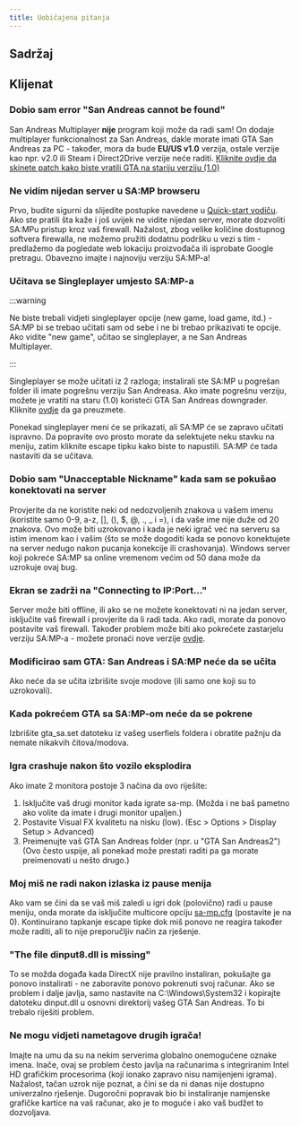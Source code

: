 ```yaml
---
title: Uobičajena pitanja
---
```


## Sadržaj

## Klijenat

### Dobio sam error "San Andreas cannot be found"

San Andreas Multiplayer **nije** program koji može da radi sam! On dodaje multiplayer funkcionalnost za San Andreas, dakle morate imati GTA San Andreas za PC - također, mora da bude **EU/US v1.0** verzija, ostale verzije kao npr. v2.0 ili Steam i Direct2Drive verzije neće raditi. [Kliknite ovdje da skinete patch kako biste vratili GTA na stariju verziju (1.0)](http://grandtheftauto.filefront.com/file/GTA_SA_Downgrader_Patch;74661)

### Ne vidim nijedan server u SA:MP browseru

Prvo, budite sigurni da slijedite postupke navedene u [Quick-start vodiču](https://team.sa-mp.com/wiki/Getting_Started). Ako ste pratili šta kaže i još uvijek ne vidite nijedan server, morate dozvoliti SA:MPu pristup kroz vaš firewall. Nažalost, zbog velike količine dostupnog softvera firewalla, ne možemo pružiti dodatnu podršku u vezi s tim - predlažemo da pogledate web lokaciju proizvođača ili isprobate Google pretragu. Obavezno imajte i najnoviju verziju SA:MP-a!

### Učitava se Singleplayer umjesto SA:MP-a

:::warning

Ne biste trebali vidjeti singleplayer opcije (new game, load game, itd.) - SA:MP bi se trebao učitati sam od sebe i ne bi trebao prikazivati te opcije. Ako vidite "new game", učitao se singleplayer, a ne San Andreas Multiplayer.

:::

Singleplayer se može učitati iz 2 razloga; instalirali ste SA:MP u pogrešan folder ili imate pogrešnu verziju San Andreasa. Ako imate pogrešnu verziju, možete je vratiti na staru (1.0) koristeći GTA San Andreas downgrader. Kliknite [ovdje](http://grandtheftauto.filefront.com/file/GTA_SA_Downgrader_Patch;74661) da ga preuzmete.

Ponekad singleplayer meni će se prikazati, ali SA:MP će se zapravo učitati ispravno. Da popravite ovo prosto morate da selektujete neku stavku na meniju, zatim kliknite escape tipku kako biste to napustili. SA:MP će tada nastaviti da se učitava.

### Dobio sam "Unacceptable Nickname" kada sam se pokušao konektovati na server

Provjerite da ne koristite neki od nedozvoljenih znakova u vašem imenu (koristite samo 0-9, a-z, \[\], (), \$, @, ., \_ i =), i da vaše ime nije duže od 20 znakova. Ovo može biti uzrokovano i kada je neki igrač već na serveru sa istim imenom kao i vašim (što se može dogoditi kada se ponovo konektujete na server nedugo nakon pucanja konekcije ili crashovanja). Windows server koji pokreće SA:MP sa online vremenom većim od 50 dana može da uzrokuje ovaj bug.

### Ekran se zadrži na "Connecting to IP:Port..."

Server može biti offline, ili ako se ne možete konektovati ni na jedan server, isključite vaš firewall i provjerite da li radi tada. Ako radi, morate da ponovo postavite vaš firewall. Također problem može biti ako pokrećete zastarjelu verziju SA:MP-a - možete pronaći nove verzije [ovdje](http://sa-mp.com/download.php).

### Modificirao sam GTA: San Andreas i SA:MP neće da se učita

Ako neće da se učita izbrišite svoje modove (ili samo one koji su to uzrokovali).

### Kada pokrećem GTA sa SA:MP-om neće da se pokrene

Izbrišite gta_sa.set datoteku iz vašeg userfiels foldera i obratite pažnju da nemate nikakvih čitova/modova.

### Igra crashuje nakon što vozilo eksplodira

Ako imate 2 monitora postoje 3 načina da ovo riješite:

1. Isključite vaš drugi monitor kada igrate sa-mp. (Možda i ne baš pametno ako volite da imate i drugi monitor upaljen.)
2. Postavite Visual FX kvalitetu na nisku (low). (Esc > Options > Display Setup > Advanced)
3. Preimenujte vaš GTA San Andreas folder (npr. u "GTA San Andreas2") (Ovo često uspije, ali ponekad može prestati raditi pa ga morate preimenovati u nešto drugo.)

### Moj miš ne radi nakon izlaska iz pause menija

Ako vam se čini da se vaš miš zaledi u igri dok (polovično) radi u pause meniju, onda morate da isključite multicore opciju [sa-mp.cfg](../../../client/ClientCommands#file-sa-mpcfg "Sa-mp.cfg") (postavite je na 0). Kontinuirano tapkanje escape tipke dok miš ponovo ne reagira također može raditi, ali to nije preporučljiv način za rješenje.

### "The file dinput8.dll is missing"

To se možda događa kada DirectX nije pravilno instaliran, pokušajte ga ponovo instalirati - ne zaboravite ponovo pokrenuti svoj računar. Ako se problem i dalje javlja, samo nastavite na C:\\Windows\\System32 i kopirajte datoteku dinput.dll u osnovni direktorij vašeg GTA San Andreas. To bi trebalo riješiti problem.

### Ne mogu vidjeti nametagove drugih igrača!

Imajte na umu da su na nekim serverima globalno onemogućene oznake imena. Inače, ovaj se problem često javlja na računarima s integriranim Intel HD grafičkim procesorima (koji ionako zapravo nisu namijenjeni igrama). Nažalost, tačan uzrok nije poznat, a čini se da ni danas nije dostupno univerzalno rješenje. Dugoročni popravak bio bi instaliranje namjenske grafičke kartice na vaš računar, ako je to moguće i ako vaš budžet to dozvoljava.
